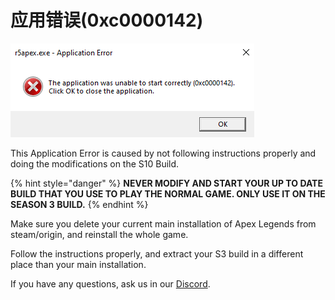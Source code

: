 # 应用错误\(0xc0000142\)

![](../.gitbook/assets/image%20%2811%29.png)

This Application Error is caused by not following instructions properly and doing the modifications on the S10 Build.

{% hint style="danger" %}
**NEVER MODIFY AND START YOUR UP TO DATE BUILD THAT YOU USE TO PLAY THE NORMAL GAME. ONLY USE IT ON THE SEASON 3 BUILD.**
{% endhint %}

Make sure you delete your current main installation of Apex Legends from steam/origin, and reinstall the whole game. 

Follow the instructions properly, and extract your S3 build in a different place than your main installation.

If you have any questions, ask us in our [Discord](https://discord.gg/R5Reloaded).

